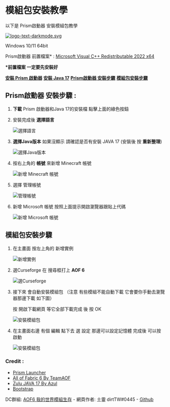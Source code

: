 模組包安裝教學
=======

以下是 Prism啟動器 安裝模組包教學

[![logo-text-darkmode.svg](https://prismlauncher.org/img/logo-text-darkmode.svg)](https://prismlauncher.org/)

Windows 10/11 64bit

Prism啟動器 前置檔案\* : [Microsoft Visual C++ Redistributable 2022 x64](https://aka.ms/vs/17/release/vc_redist.x64.exe)

**\*前置檔案 一定要先安裝好**

[**安裝 Prism 啟動器**](https://github.com/PrismLauncher/PrismLauncher/releases/download/6.3/PrismLauncher-Windows-MSVC-Setup-6.3.exe) [**安裝 Java 17**](https://cdn.azul.com/zulu/bin/zulu17.42.19-ca-jdk17.0.7-win_x64.msi) [**Prism啟動器 安裝步驟**](#) [**模組包安裝步驟**](#)

Prism啟動器 安裝步驟 :
---------------

1.  **下載** Prism 啟動器和Java 17的安裝檔 點擊上面的綠色按鈕
    
2.  安裝完成後 **選擇語言**
    
    ![選擇語言](img/1.png)
3.  **選擇Java版本** 如果沒顯示 請確認是否有安裝 JAVA 17 (安裝後 按 **重新整理**)
    
    ![選擇Java版本](img/2.png)
4.  按右上角的 **帳號** 來新增 Minecraft 帳號
    
    ![新增 Minecraft 帳號](img/3.png)
5.  選擇 管理帳號
    
    ![管理帳號](img/4.png)
6.  新增 Microsoft 帳號 按照上面提示開啟瀏覽器跟貼上代碼
    
    ![新增 Microsoft 帳號](img/5.png)

模組包安裝步驟
-------

1.  在主畫面 按左上角的 新增實例
    
    ![新增實例](img/6.png)
2.  選Curseforge 在 搜尋框打上 **AOF 6**
    
    ![選Curseforge](img/7.png)
3.  接下來 會自動安裝模組包 （注意 有些模組不能自動下載 它會要你手動去瀏覽器那邊下載 如下圖）
    
    按 開啟下載網頁 等它全部下載完成 後 按 OK
    
    ![安裝模組包](img/8.png)
4.  在主畫面右邊 有個 編輯 點下去 選 設定 那邊可以設定記憶體 完成後 可以按 啟動
    
    ![安裝模組包](img/9.png)

### Credit :

*   [Prism Launcher](https://prismlauncher.org/)
*   [All of Fabric 6 By TeamAOF](https://www.curseforge.com/minecraft/modpacks/all-of-fabric-6)
*   [Zulu JAVA 17 By Azul](https://www.azul.com/)
*   [Bootstrap](https://getbootstrap.com/)

DC群組: [AOF6 我的世界模組生存](https://discord.gg/3MAMxqYwfV) - 網頁作者: 土靈 dirtTW#0445 - [Github](https://github.com/yichifauzi)